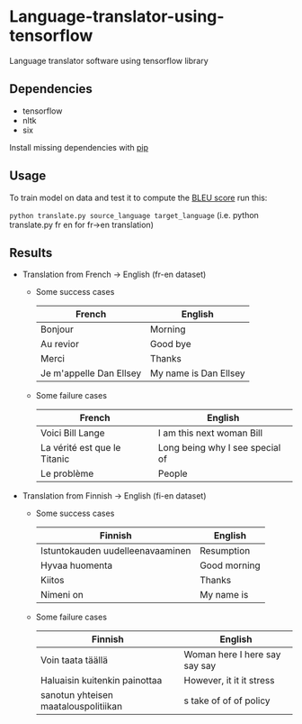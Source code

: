 # Language-translator-using-tensorflow
Language translator software using tensorflow library

## Dependencies

* tensorflow
* nltk 
* six

Install missing dependencies with [pip](https://pip.pypa.io/en/stable/)

## Usage

To train model on data and test it to compute the [BLEU score](https://en.wikipedia.org/wiki/BLEU) run this:

``python translate.py source_language target_language`` (i.e. python translate.py fr en for fr->en translation)

## Results

* Translation from French -> English (fr-en dataset)
  * Some success cases

    | French     | English     |
    |----------- |------------ |
    | Bonjour    | Morning     |
    | Au revior  | Good bye    |
    | Merci      | Thanks      |
    | Je m'appelle Dan Ellsey | My name is Dan Ellsey |

  * Some failure cases

    | French | English |
    |--------|-------- |
    | Voici Bill Lange | I am this next woman Bill |
    | La vérité est que le Titanic | Long being why I see special of |
    | Le problème | People |

* Translation from Finnish -> English (fi-en dataset)
  * Some success cases

    | Finnish     | English     |
    |----------- |------------ |
    | Istuntokauden uudelleenavaaminen | Resumption |
    | Hyvaa huomenta  | Good morning |
    | Kiitos      | Thanks  |
    | Nimeni on | My name is |

  * Some failure cases

    | Finnish | English |
    |-------- |-------- |
    | Voin taata täällä | Woman here I here say say say |
    | Haluaisin kuitenkin painottaa | However, it it it stress |
    | sanotun yhteisen maatalouspolitiikan  | s take of of of policy |

